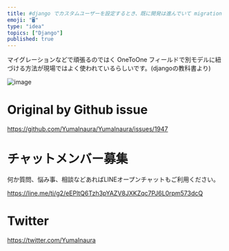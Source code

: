 ```yaml
---
title: #django でカスタムユーザーを設定するとき、既に開発は進んでいて migration とか辛い時ってどうすれば良いの？
emoji: "🖥"
type: "idea"
topics: ["Django"]
published: true
---
```


マイグレーションなどで頑張るのではく OneToOne フィールドで別モデルに紐づける方法が現場ではよく使われているらしいです。(djangoの教科書より)

![image](https://user-images.githubusercontent.com/13635059/58064405-e8b8bd00-7bbc-11e9-881b-9e7fe90c2a00.png)


# Original by Github issue

https://github.com/YumaInaura/YumaInaura/issues/1947








<!-- Update From Qiita API -->

# チャットメンバー募集


何か質問、悩み事、相談などあればLINEオープンチャットもご利用ください。

https://line.me/ti/g2/eEPltQ6Tzh3pYAZV8JXKZqc7PJ6L0rpm573dcQ





# Twitter


https://twitter.com/YumaInaura


<!-- Update From Qiita API -->


